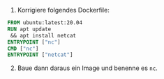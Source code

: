 1. Korrigiere folgendes Dockerfile:

```Dockerfile
FROM ubuntu:latest:20.04
RUN apt update
 && apt install netcat
ENTRYPOINT ["nc"]
CMD ["nc"]
ENTRYPOINT ["netcat"]
```

2. Baue dann daraus ein Image und benenne es `nc`.
